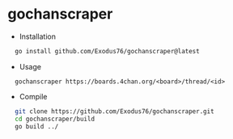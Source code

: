 # gochanscraper

* Installation
```sh
  go install github.com/Exodus76/gochanscraper@latest
```

* Usage
```
  gochanscraper https://boards.4chan.org/<board>/thread/<id>
```


* Compile
```sh
  git clone https://github.com/Exodus76/gochanscraper.git
  cd gochanscraper/build
  go build ../
```
